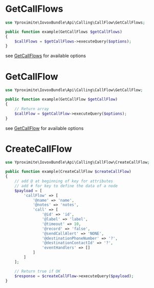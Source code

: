 # GetCallFlows

```php
use Yproximite\IovoxBundle\Api\Calling\CallFlow\GetCallFlows;

public function example(GetCallFlows $getCallFlows)
{
    $callFlows = $getCallFlows->executeQuery($options);
}
```
see [GetCallFlows](../../src/Api/Calling/CallFlow/GetCallFlows.php) for available options

# GetCallFlow

```php
use Yproximite\IovoxBundle\Api\Calling\CallFlow\GetCallFlow;

public function example(GetCallFlow $getCallFlow)
{
    // Return array
    $callFlow = $getCallFlow->executeQuery($options);
}
```
see [GetCallFlow](../../src/Api/Calling/CallFlow/GetCallFlow.php) for available options

# CreateCallFlow

```php
use Yproximite\IovoxBundle\Api\Calling\CallFlow\CreateCallFlow;

public function example(CreateCallFlow $createCallFlow)
{
    // add @ at beginning of key for attributes
    // add # for key to define the data of a node
    $payload = [
        'callFlow' => [
            '@name' => 'name',
            '@notes' => 'notes',
            'call' => [
                '@id' => 'id',
                '@label' => 'label',
                '@timeout' => 10,
                '@record' => 'false',
                '@sendCallAlert' => 'NONE',
                '@destinationPhoneNumber' => '?',
                '@destinationContactId' => '?',
                'eventHandlers' => []
            ]
        ]
    ];

    // Return true if OK
    $response = $createCallFlow->executeQuery($payload);
}
```
